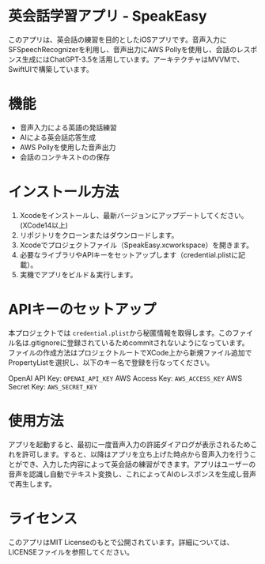 # 英会話学習アプリ - SpeakEasy

このアプリは、英会話の練習を目的としたiOSアプリです。音声入力にSFSpeechRecognizerを利用し、音声出力にAWS Pollyを使用し、会話のレスポンス生成にはChatGPT-3.5を活用しています。アーキテクチャはMVVMで、SwiftUIで構築しています。


# 機能

- 音声入力による英語の発話練習
- AIによる英会話応答生成
- AWS Pollyを使用した音声出力
- 会話のコンテキストのの保存

# インストール方法

1. Xcodeをインストールし、最新バージョンにアップデートしてください。(XCode14以上)
2. リポジトリをクローンまたはダウンロードします。
3. Xcodeでプロジェクトファイル（SpeakEasy.xcworkspace）を開きます。
4. 必要なライブラリやAPIキーをセットアップします（credential.plistに記載）。
5. 実機でアプリをビルド＆実行します。

# APIキーのセットアップ

本プロジェクトでは `credential.plist`から秘匿情報を取得します。このファイル名は.gitignoreに登録されているためcommitされないようになっています。
ファイルの作成方法はプロジェクトルートでXCode上から新規ファイル追加でPropertyListを選択し、以下のキー名で登録を行なってください。

OpenAI API Key: `OPENAI_API_KEY`
AWS Access Key: `AWS_ACCESS_KEY`
AWS Secret Key: `AWS_SECRET_KEY`

# 使用方法
アプリを起動すると、最初に一度音声入力の許諾ダイアログが表示されるためこれを許可します。すると、以降はアプリを立ち上げた時点から音声入力を行うことができ、入力した内容によって英会話の練習ができます。アプリはユーザーの音声を認識し自動でテキスト変換し、これによってAIのレスポンスを生成し音声で再生します。

# ライセンス
このアプリはMIT Licenseのもとで公開されています。詳細については、LICENSEファイルを参照してください。
